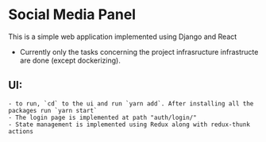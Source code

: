 # Social Media Panel

This is a simple web application implemented using Django and React 


* Currently only the tasks concerning the project infrasructure infrastructe are done (except dockerizing).

## UI:
    - to run, `cd` to the ui and run `yarn add`. After installing all the packages run `yarn start` 
    - The login page is implemented at path "auth/login/"
    - State management is implemented using Redux along with redux-thunk actions
